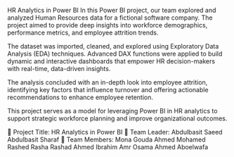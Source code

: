 HR Analytics in Power BI
In this Power BI project, our team explored and analyzed Human Resources data for a fictional software company. The project aimed to provide deep insights into workforce demographics, performance metrics, and employee attrition trends.

The dataset was imported, cleaned, and explored using Exploratory Data Analysis (EDA) techniques. Advanced DAX functions were applied to build dynamic and interactive dashboards that empower HR decision-makers with real-time, data-driven insights.

The analysis concluded with an in-depth look into employee attrition, identifying key factors that influence turnover and offering actionable recommendations to enhance employee retention.

This project serves as a model for leveraging Power BI in HR analytics to support strategic workforce planning and improve organizational outcomes.

🔹 Project Title: HR Analytics in Power BI
🔹 Team Leader: Abdulbasit Saeed Abdulbasit Sharaf
🔹 Team Members:
Mona Gouda Ahmed Mohamed Rashed
Rasha Rashad Ahmed Ibrahim
Amr Osama Ahmed Aboelwafa

